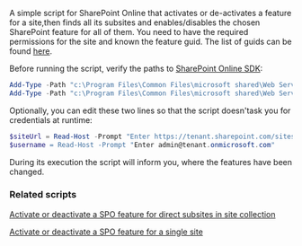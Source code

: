 A simple script for SharePoint Online that activates or de-activates a feature for a site,then finds all its subsites and enables/disables the chosen SharePoint feature for all of them. You need to have the required permissions for the site and known the feature guid. The list of guids can be found [here](http://blogs.msdn.com/b/razi/archive/2013/10/28/listing-all-sharepoint-2013-features-including-name-title-scope-id-and-description.aspx).

Before running the script, verify the paths to [SharePoint Online SDK](https://www.microsoft.com/en-us/download/details.aspx?id=42038):

```PowerShell
Add-Type -Path "c:\Program Files\Common Files\microsoft shared\Web Server Extensions\15\ISAPI\Microsoft.SharePoint.Client.dll"  
Add-Type -Path "c:\Program Files\Common Files\microsoft shared\Web Server Extensions\15\ISAPI\Microsoft.SharePoint.Client.Runtime.dll"  
 ```

Optionally, you can edit these two lines so that the script doesn'task you for credentials at runtime:

```PowerShell
$siteUrl = Read-Host -Prompt "Enter https://tenant.sharepoint.com/sites/mysitecollection” 
$username = Read-Host -Prompt "Enter admin@tenant.onmicrosoft.com"
 ```
 

During its execution the script will inform you, where the features have been changed.

 

 

 

 

### Related scripts

[Activate or deactivate a SPO feature for direct subsites in site collection](https://gallery.technet.microsoft.com/office/Activate-or-deactivate-a-bc6534e9)

[Activate or deactivate a SPO feature for a single site](https://gallery.technet.microsoft.com/office/Activate-or-deactivate-a-9fe2fb34)

